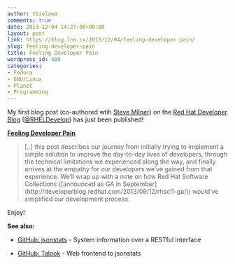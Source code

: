 ```yaml
---
author: tbielawa
comments: true
date: 2013-12-04 14:27:06+00:00
layout: post
link: https://blog.lnx.cx/2013/12/04/feeling-developer-pain/
slug: feeling-developer-pain
title: Feeling Developer Pain
wordpress_id: 489
categories:
- Fedora
- GNU/Linux
- Planet
- Programming
---
```


My first blog post (co-authored wtih [Steve Milner](http://stevemilner.org/)) on the [Red Hat Developer Blog](http://developerblog.redhat.com/) ([@RHELDevelop](https://twitter.com/RHELdevelop)) has just been published!


**[Feeling Developer Pain](http://developerblog.redhat.com/2013/12/04/feeling-developer-pain/)**





<blockquote>[..] this post describes our journey from initially trying to implement a simple solution to improve the day-to-day lives of developers, through the technical limitations we experienced along the way, and finally arrives at the empathy for our developers we’ve gained from that experience. We’ll wrap up with a note on how Red Hat Software Collections ([announced as GA in September](http://developerblog.redhat.com/2013/09/12/rhscl1-ga/)) would’ve simplified our development process.</blockquote>


Enjoy!

**See also:**



	
  * [GitHub: jsonstats](https://github.com/RHInception/jsonstats/) - System information over a RESTful interface

	
  * [GitHub: Talook](https://github.com/RHInception/talook) - Web frontend to jsonstats



